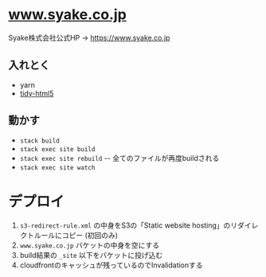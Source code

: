 # www.syake.co.jp

Syake株式会社公式HP -> <https://www.syake.co.jp>

## 入れとく

- yarn
- [tidy-html5](https://github.com/htacg/tidy-html5)

## 動かす

- `stack build`
- `stack exec site build`
- `stack exec site rebuild` -- 全てのファイルが再度buildされる
- `stack exec site watch`

# デプロイ

1. `s3-redirect-rule.xml` の中身をS3の「Static website hosting」のリダイレクトルールにコピー (初回のみ)
1. `www.syake.co.jp` バケットの中身を空にする
1. build結果の `_site` 以下をバケットに投げ込む
1. cloudfrontのキャッシュが残っているのでInvalidationする
